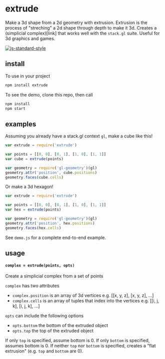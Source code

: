 # extrude

Make a 3d shape from a 2d geometry with extrusion. Extrusion is the process of "streching" a 2d shape through depth to make it 3d. Creates a (simplicial complex)[link] that works well with the `stack.gl` suite. Useful for 3d graphics and games.

[![js-standard-style](https://cdn.rawgit.com/feross/standard/master/badge.svg)](https://github.com/feross/standard)


## install

To use in your project

```javascript
npm install extrude
```

To see the demo, clone this repo, then call

```javascript
npm install
npm start
```

## examples

Assuming you already have a stack.gl context `gl`, make a cube like this!

```javascript
var extrude = require('extrude')

var points = [[0, 0], [0, 1], [1, 0], [1, 1]]
var cube = extrude(points)

var geometry = require('gl-geometry')(gl)
geometry.attr('position', cube.positions)
geometry.faces(cube.cells)
```

Or make a 3d hexagon!

```javascript
var extrude = require('extrude')

var points = [[0, 0], [0, 1], [1, 0], [1, 1]]
var hex = extrude(points)

var geometry = require('gl-geometry')(gl)
geometry.attr('position', hex.positions)
geometry.faces(hex.cells)
```

See `demo.js` for a complete end-to-end example.

## usage

#### `complex = extrude(points, opts)`

Create a simplicial complex from a set of points

`complex` has two attributes
- `complex.position` is an array of 3d vertices e.g. [[x, y, z], [x, y, z], ...]
- `complex.cells` is an array of tuples that index into the vertices e.g. [[i, j, k], [i, j, k], ...]

`opts` can include the following options
- `opts.bottom` the bottom of the extruded object
- `opts.top` the top of the extruded object

If only `top` is specified, assume bottom is 0. If only `bottom` is specified, assumes bottom is 0. If neither `top` nor `bottom` is specified, creates a "flat extrusion" (e.g. `top` and `bottom` are 0).